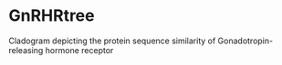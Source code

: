 # GnRHRtree
Cladogram depicting the protein sequence similarity of Gonadotropin-releasing hormone receptor
